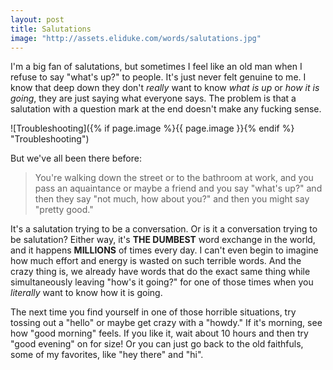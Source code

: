 ```yaml
---
layout: post
title: Salutations
image: "http://assets.eliduke.com/words/salutations.jpg"
---
```


I'm a big fan of salutations, but sometimes I feel like an old man when I refuse to say "what's up?" to people. It's just never felt genuine to me. I know that deep down they don't *really* want to know *what is up* or *how it is going*, they are just saying what everyone says. The problem is that a salutation with a question mark at the end doesn't make any fucking sense.

![Troubleshooting]({% if page.image %}{{ page.image }}{% endif %} "Troubleshooting")

But we've all been there before:

> You're walking down the street or to the bathroom at work, and you pass an aquaintance or maybe a friend and you say "what's up?" and then they say "not much, how about you?" and then you might say "pretty good."

It's a salutation trying to be a conversation. Or is it a conversation trying to be salutation? Either way, it's **THE DUMBEST** word exchange in the world, and it happens **MILLIONS** of times every day. I can't even begin to imagine how much effort and energy is wasted on such terrible words. And the crazy thing is, we already have words that do the exact same thing while simultaneously leaving "how's it going?" for one of those times when you *literally* want to know how it is going.

The next time you find yourself in one of those horrible situations, try tossing out a "hello" or maybe get crazy with a "howdy." If it's morning, see how "good morning" feels. If you like it, wait about 10 hours and then try "good evening" on for size! Or you can just go back to the old faithfuls, some of my favorites, like "hey there" and "hi".

